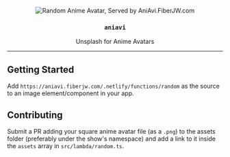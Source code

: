 <p align="center">
  <img alt="Random Anime Avatar, Served by AniAvi.FiberJW.com" src="https://aniavi.fiberjw.com/.netlify/functions/random">
</p>

<h3 align="center" style="font-weight:600">

`aniavi`

</h3>

<p align="center">
  Unsplash for Anime Avatars
</p>

---

## Getting Started

Add `https://aniavi.fiberjw.com/.netlify/functions/random` as the source to an image element/component in your app.

## Contributing

Submit a PR adding your square anime avatar file (as a `.png`) to the assets folder (preferably under the show's namespace) and add a link to it inside the `assets` array in `src/lambda/random.ts`.
